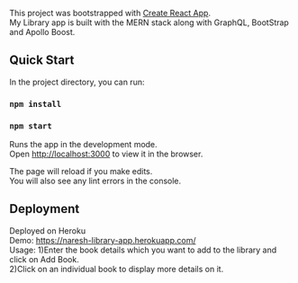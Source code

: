 This project was bootstrapped with [Create React App](https://github.com/facebook/create-react-app).<br>
My Library app is built with the MERN stack along with GraphQL, BootStrap and Apollo Boost.

## Quick Start

In the project directory, you can run:

### `npm install`

### `npm start`

Runs the app in the development mode.<br>
Open [http://localhost:3000](http://localhost:3000) to view it in the browser.

The page will reload if you make edits.<br>
You will also see any lint errors in the console.

## Deployment

Deployed on Heroku<br>
Demo: https://naresh-library-app.herokuapp.com/<br>
Usage: 1)Enter the book details which you want to add to the library and click on Add Book.<br>
2)Click on an individual book to display more details on it.
